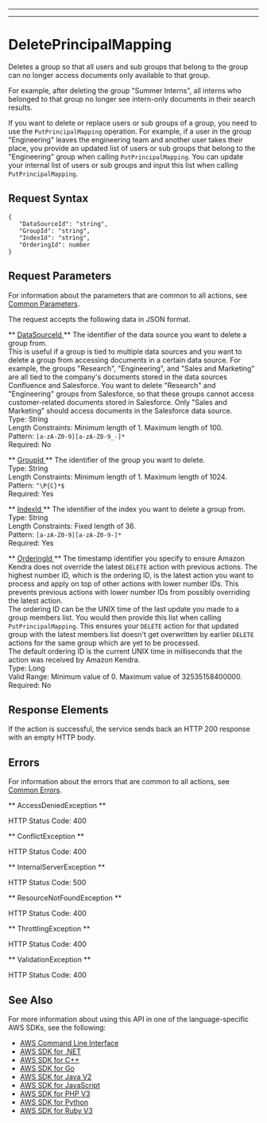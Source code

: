 --------

--------

# DeletePrincipalMapping<a name="API_DeletePrincipalMapping"></a>

Deletes a group so that all users and sub groups that belong to the group can no longer access documents only available to that group\.

For example, after deleting the group "Summer Interns", all interns who belonged to that group no longer see intern\-only documents in their search results\.

If you want to delete or replace users or sub groups of a group, you need to use the `PutPrincipalMapping` operation\. For example, if a user in the group "Engineering" leaves the engineering team and another user takes their place, you provide an updated list of users or sub groups that belong to the "Engineering" group when calling `PutPrincipalMapping`\. You can update your internal list of users or sub groups and input this list when calling `PutPrincipalMapping`\.

## Request Syntax<a name="API_DeletePrincipalMapping_RequestSyntax"></a>

```
{
   "DataSourceId": "string",
   "GroupId": "string",
   "IndexId": "string",
   "OrderingId": number
}
```

## Request Parameters<a name="API_DeletePrincipalMapping_RequestParameters"></a>

For information about the parameters that are common to all actions, see [Common Parameters](CommonParameters.md)\.

The request accepts the following data in JSON format\.

 ** [ DataSourceId ](#API_DeletePrincipalMapping_RequestSyntax) **   <a name="Kendra-DeletePrincipalMapping-request-DataSourceId"></a>
The identifier of the data source you want to delete a group from\.  
This is useful if a group is tied to multiple data sources and you want to delete a group from accessing documents in a certain data source\. For example, the groups "Research", "Engineering", and "Sales and Marketing" are all tied to the company's documents stored in the data sources Confluence and Salesforce\. You want to delete "Research" and "Engineering" groups from Salesforce, so that these groups cannot access customer\-related documents stored in Salesforce\. Only "Sales and Marketing" should access documents in the Salesforce data source\.  
Type: String  
Length Constraints: Minimum length of 1\. Maximum length of 100\.  
Pattern: `[a-zA-Z0-9][a-zA-Z0-9_-]*`   
Required: No

 ** [ GroupId ](#API_DeletePrincipalMapping_RequestSyntax) **   <a name="Kendra-DeletePrincipalMapping-request-GroupId"></a>
The identifier of the group you want to delete\.  
Type: String  
Length Constraints: Minimum length of 1\. Maximum length of 1024\.  
Pattern: `^\P{C}*$`   
Required: Yes

 ** [ IndexId ](#API_DeletePrincipalMapping_RequestSyntax) **   <a name="Kendra-DeletePrincipalMapping-request-IndexId"></a>
The identifier of the index you want to delete a group from\.  
Type: String  
Length Constraints: Fixed length of 36\.  
Pattern: `[a-zA-Z0-9][a-zA-Z0-9-]*`   
Required: Yes

 ** [ OrderingId ](#API_DeletePrincipalMapping_RequestSyntax) **   <a name="Kendra-DeletePrincipalMapping-request-OrderingId"></a>
The timestamp identifier you specify to ensure Amazon Kendra does not override the latest `DELETE` action with previous actions\. The highest number ID, which is the ordering ID, is the latest action you want to process and apply on top of other actions with lower number IDs\. This prevents previous actions with lower number IDs from possibly overriding the latest action\.  
The ordering ID can be the UNIX time of the last update you made to a group members list\. You would then provide this list when calling `PutPrincipalMapping`\. This ensures your `DELETE` action for that updated group with the latest members list doesn't get overwritten by earlier `DELETE` actions for the same group which are yet to be processed\.  
The default ordering ID is the current UNIX time in milliseconds that the action was received by Amazon Kendra\.   
Type: Long  
Valid Range: Minimum value of 0\. Maximum value of 32535158400000\.  
Required: No

## Response Elements<a name="API_DeletePrincipalMapping_ResponseElements"></a>

If the action is successful, the service sends back an HTTP 200 response with an empty HTTP body\.

## Errors<a name="API_DeletePrincipalMapping_Errors"></a>

For information about the errors that are common to all actions, see [Common Errors](CommonErrors.md)\.

 ** AccessDeniedException **   
  
HTTP Status Code: 400

 ** ConflictException **   
  
HTTP Status Code: 400

 ** InternalServerException **   
  
HTTP Status Code: 500

 ** ResourceNotFoundException **   
  
HTTP Status Code: 400

 ** ThrottlingException **   
  
HTTP Status Code: 400

 ** ValidationException **   
  
HTTP Status Code: 400

## See Also<a name="API_DeletePrincipalMapping_SeeAlso"></a>

For more information about using this API in one of the language\-specific AWS SDKs, see the following:
+  [ AWS Command Line Interface](https://docs.aws.amazon.com/goto/aws-cli/kendra-2019-02-03/DeletePrincipalMapping) 
+  [ AWS SDK for \.NET](https://docs.aws.amazon.com/goto/DotNetSDKV3/kendra-2019-02-03/DeletePrincipalMapping) 
+  [ AWS SDK for C\+\+](https://docs.aws.amazon.com/goto/SdkForCpp/kendra-2019-02-03/DeletePrincipalMapping) 
+  [ AWS SDK for Go](https://docs.aws.amazon.com/goto/SdkForGoV1/kendra-2019-02-03/DeletePrincipalMapping) 
+  [ AWS SDK for Java V2](https://docs.aws.amazon.com/goto/SdkForJavaV2/kendra-2019-02-03/DeletePrincipalMapping) 
+  [ AWS SDK for JavaScript](https://docs.aws.amazon.com/goto/AWSJavaScriptSDK/kendra-2019-02-03/DeletePrincipalMapping) 
+  [ AWS SDK for PHP V3](https://docs.aws.amazon.com/goto/SdkForPHPV3/kendra-2019-02-03/DeletePrincipalMapping) 
+  [ AWS SDK for Python](https://docs.aws.amazon.com/goto/boto3/kendra-2019-02-03/DeletePrincipalMapping) 
+  [ AWS SDK for Ruby V3](https://docs.aws.amazon.com/goto/SdkForRubyV3/kendra-2019-02-03/DeletePrincipalMapping) 